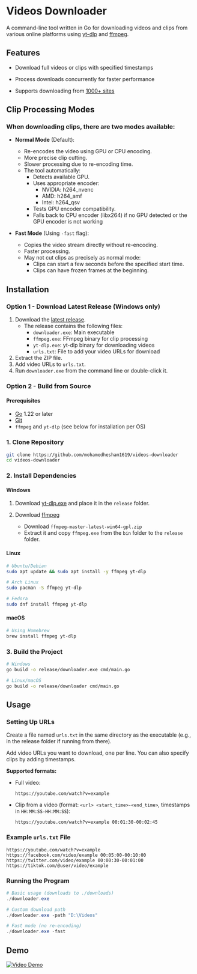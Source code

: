 # Videos Downloader

A command-line tool written in Go for downloading videos and clips from various online platforms using [yt-dlp](https://github.com/yt-dlp/yt-dlp) and [ffmpeg](https://github.com/FFmpeg/FFmpeg).

## Features
- Download full videos or clips with specified timestamps

- Process downloads concurrently for faster performance

- Supports downloading from [1000+ sites](https://github.com/yt-dlp/yt-dlp/blob/master/supportedsites.md)



## Clip Processing Modes
### When downloading clips, there are two modes available:
- **Normal Mode** (Default):
  - Re-encodes the video using GPU or CPU encoding.
  - More precise clip cutting.
  - Slower processing due to re-encoding time.
  - The tool automatically:
    - Detects available GPU.
    - Uses appropriate encoder:
      - NVIDIA: h264_nvenc
      - AMD: h264_amf
      - Intel: h264_qsv
    - Tests GPU encoder compatibility.
    - Falls back to CPU encoder (libx264) if no GPU detected or the GPU encoder is not working


- **Fast Mode** (Using `-fast` flag):
  - Copies the video stream directly without re-encoding.
  - Faster processing.
  - May not cut clips as precisely as normal mode:
    - Clips can start a few seconds before the specified start time.
    - Clips can have frozen frames at the beginning.


## Installation

### Option 1 - Download Latest Release (Windows only)
1. Download the [latest release](https://drive.google.com/file/d/1hPOFOAebPspRruxmSvxdyORNsBoGDuJn/view?usp=drive_link).
   - The release contains the following files:
     - `downloader.exe`: Main executable
     - `ffmpeg.exe`: FFmpeg binary for clip processing
     - `yt-dlp.exe`: yt-dlp binary for downloading videos
     - `urls.txt`: File to add your video URLs for download
2. Extract the ZIP file.
3. Add video URLs to `urls.txt`.
4. Run `downloader.exe` from the command line or double-click it.

### Option 2 - Build from Source

#### Prerequisites
- [Go](https://go.dev/doc/install) 1.22 or later
- [Git](https://git-scm.com/downloads)
- `ffmpeg` and `yt-dlp` (see below for installation per OS)

### 1. Clone Repository
```bash
git clone https://github.com/mohamedhesham1619/videos-downloader
cd videos-downloader 
```

### 2. Install Dependencies
#### Windows
1. Download [yt-dlp.exe](https://github.com/yt-dlp/yt-dlp/releases) and place it in the `release` folder.

2. Download [ffmpeg](https://github.com/BtbN/FFmpeg-Builds/releases) 
    - Download `ffmpeg-master-latest-win64-gpl.zip` 
    - Extract it and copy `ffmpeg.exe` from the `bin` folder to the `release` folder.

#### Linux

``` bash
# Ubuntu/Debian
sudo apt update && sudo apt install -y ffmpeg yt-dlp

# Arch Linux
sudo pacman -S ffmpeg yt-dlp

# Fedora
sudo dnf install ffmpeg yt-dlp
```

#### macOS
```bash
# Using Homebrew
brew install ffmpeg yt-dlp
```

### 3. Build the Project
```bash
# Windows
go build -o release/downloader.exe cmd/main.go

# Linux/macOS
go build -o release/downloader cmd/main.go
```
## Usage

### Setting Up URLs

Create a file named `urls.txt` in the same directory as the executable (e.g., in the release folder if running from there).

Add video URLs you want to download, one per line. You can also specify clips by adding timestamps.

**Supported formats:**

- Full video:  
  ```
  https://youtube.com/watch?v=example
  ```
- Clip from a video (format: `<url> <start_time>-<end_time>`, timestamps in `HH:MM:SS-HH:MM:SS`):  
  ```
  https://youtube.com/watch?v=example 00:01:30-00:02:45
  ```


### Example `urls.txt` File
```plaintext
https://youtube.com/watch?v=example
https://facebook.com/video/example 00:05:00-00:10:00
https://twitter.com/video/example 00:00:30-00:01:00
https://tiktok.com/@user/video/example 
```

### Running the Program
```powershell
# Basic usage (downloads to ./downloads)
./downloader.exe

# Custom download path
./downloader.exe -path "D:\Videos"

# Fast mode (no re-encoding)
./downloader.exe -fast
```

## Demo

[![Video Demo](https://img.youtube.com/vi/lSFwxTx_bD4/maxresdefault.jpg)](https://youtu.be/lSFwxTx_bD4 "Videos Downloader Demo")
